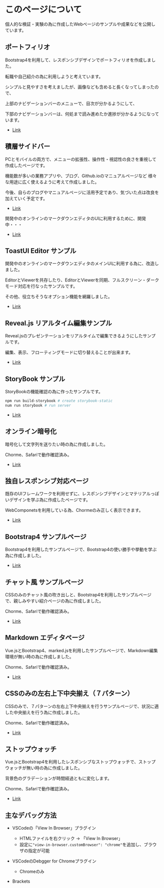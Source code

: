 # このページについて

個人的な検証・実験の為に作成したWebページのサンプルや成果などを公開しています。

## ポートフィリオ

Bootstrap4を利用して、レスポンシブデザインでポートフィリオを作成しました。

転職や自己紹介の為に利用しようと考えています。

シンプルと見やすさを考えましたが、画像なども含めると長くなってしまったので、

上部のナビゲーションバーのメニューで、目次が分かるようにして、

下部のナビゲーションバーは、何処まで読み進めたか進捗が分かるようになっています。

* [Link](https://kght6123.github.io/portfolio/index.html)

## 積層サイドバー

PCとモバイルの両方で、メニューの拡張性、操作性・視認性の良さを重視して作成したページです。

機能数が多いの業務アプリや、ブログ、Github.ioのマニュアルページなど
様々な用途に広く使えるように考えて作成しました。

今後、自らのブログやマニュアルページに活用予定であり、気づいた点は改良を加えていく予定です。

* [Link](https://kght6123.github.io/blog/index.html)

開発中のオンラインのマークダウンエディタのUIに利用するために、開発中・・・

* [Link](https://kght6123.github.io/sidebar/index.html)

## ToastUI Editor サンプル

開発中のオンラインのマークダウンエディタのメインUIに利用する為に、改造しました。

EditorとViewerを共存したり、EditorとViewerを同期、フルスクリーン・ダークモード対応を行なったサンプルです。

その他、役立ちそうなオプション機能を網羅しました。

* [Link](https://kght6123.github.io/nhnent/tui-markdown.html)

## Reveal.js リアルタイム編集サンプル

Reveal.jsのプレゼンテーションをリアルタイムで編集できるようにしたサンプルです。

編集、表示、フローティングモードに切り替えることが出来ます。

* [Link](https://kght6123.github.io/revealjs/revealjs.html)

## StoryBook サンプル

StoryBookの機能確認の為に作ったサンプルです。

```zsh
npm run build-storybook # create storybook-static
num run storybook # run server
```

* [Link](https://kght6123.github.io/kght6123/storybook/storybook-static/index.html)

## オンライン暗号化

暗号化して文字列を送りたい時の為に作成しました。

Chorme、Safariで動作確認済み。

* [Link](https://kght6123.github.io/encrypt/online-encrypt.html)

## 独自レスポンシブ対応ページ

既存のUIフレームワークを利用せずに、レスポンシブデザインとマテリアルっぽいデザインを学ぶ為に作成したページです。

WebComponetsを利用している為、Chormeのみ正しく表示できます。

* [Link](https://kght6123.github.io/simple/top.html)

## Bootstrap4 サンプルページ

Bootstrap4を利用したサンプルページで、Bootstrap4の使い勝手や挙動を学ぶ為に作成しました。

* [Link](https://kght6123.github.io/bootstrap4-sample/index.html)

## チャット風 サンプルページ

CSSのみのチャット風の吹き出しと、Bootstrap4を利用したサンプルページで、親しみやすい紹介ページの為に作成しました。

Chorme、Safariで動作確認済み。

* [Link](https://kght6123.github.io/balloon/index.html)

## Markdown エディタページ

Vue.jsとBootstrap4、marked.jsを利用したサンプルページで、Markdown編集環境が無い時の為に作成しました。

Chorme、Safariで動作確認済み。

* [Link](https://kght6123.github.io/vue/vue-marked.html)

## CSSのみの左右上下中央揃え（７パターン）

CSSのみで、７パターンの左右上下中央揃えを行うサンプルページで、状況に適した中央揃えを行う為に作成しました。

Chorme、Safariで動作確認済み。

* [Link](https://kght6123.github.io/css/centered.html)

## ストップウォッチ

Vue.jsとBootstrap4を利用したレスポンシブなストップウォッチで、ストップウォッチが無い時の為に作成しました。

背景色のグラデーションが時間経過ともに変化します。

Chorme、Safariで動作確認済み。

* [Link](https://kght6123.github.io/vue/vue-stopwatch.html)

## 主なデバッグ方法

* VSCodeの「View In Browser」プラグイン
	* HTMLファイルを右クリック -> 「View In Browser」
	* 設定に`"view-in-browser.customBrowser": "chrome"`を追加し、ブラウザの指定が可能

* VSCodeのDebgger for Chromeプラグイン
	* Chromeのみ

* Brackets

